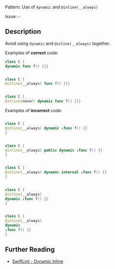 Pattern: Use of `dynamic` and `@inline(__always)` 

Issue: -

## Description

Avoid using `dynamic` and `@inline(__always)` together.

Examples of **correct** code:
```swift
class C {
dynamic func f() {}}


class C {
@inline(__always) func f() {}}


class C {
@inline(never) dynamic func f() {}}

```
Examples of **incorrect** code:
```swift

class C {
@inline(__always) dynamic ↓func f() {}
}


class C {
@inline(__always) public dynamic ↓func f() {}
}


class C {
@inline(__always) dynamic internal ↓func f() {}
}


class C {
@inline(__always)
dynamic ↓func f() {}
}


class C {
@inline(__always)
dynamic
↓func f() {}
}

```

## Further Reading

* [SwiftLint - Dynamic Inline](https://github.com/realm/SwiftLint/blob/master/Rules.md#dynamic-inline)